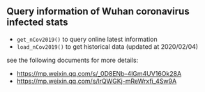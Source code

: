 ## Query information of Wuhan coronavirus infected stats

+ `get_nCov2019()` to query online latest information
+ `load_nCov2019()` to get historical data (updated at 2020/02/04)

see the following documents for more details:

+ <https://mp.weixin.qq.com/s/_0D8ENb-4lGm4UV16Ok28A>
+ <https://mp.weixin.qq.com/s/lrQWGKj-mReWrxfi_4Sw9A>

